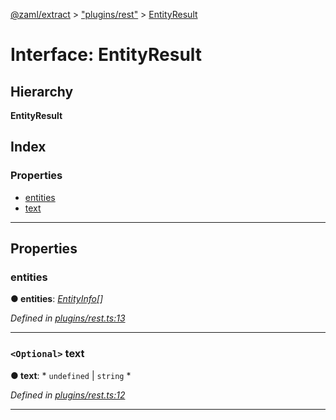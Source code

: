 [@zaml/extract](../README.md) > ["plugins/rest"](../modules/_plugins_rest_.md) > [EntityResult](../interfaces/_plugins_rest_.entityresult.md)

# Interface: EntityResult

## Hierarchy

**EntityResult**

## Index

### Properties

* [entities](_plugins_rest_.entityresult.md#entities)
* [text](_plugins_rest_.entityresult.md#text)

---

## Properties

<a id="entities"></a>

###  entities

**● entities**: *[EntityInfo](_types_.entityinfo.md)[]*

*Defined in [plugins/rest.ts:13](https://github.com/nexushubs/zaml-lang/blob/5afa52e/packages/zaml-extract/src/plugins/rest.ts#L13)*

___
<a id="text"></a>

### `<Optional>` text

**● text**: * `undefined` &#124; `string`
*

*Defined in [plugins/rest.ts:12](https://github.com/nexushubs/zaml-lang/blob/5afa52e/packages/zaml-extract/src/plugins/rest.ts#L12)*

___


